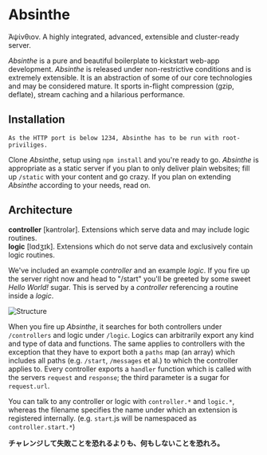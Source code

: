 Absinthe
========

Ἀψίνθιον. A highly integrated, advanced, extensible and cluster-ready server.

*Absinthe* is a pure and beautiful boilerplate to kickstart web-app development. *Absinthe* is released under non-restrictive conditions and is extremely extensible. It is an abstraction of some of our core technologies and may be considered mature. It sports in-flight compression (gzip, deflate), stream caching and a hilarious performance.

Installation
------------

    As the HTTP port is below 1234, Absinthe has to be run with root-priviliges.

  Clone *Absinthe*, setup using `npm install` and you're ready to go. *Absinthe* is appropriate as a static server if you plan to only deliver plain websites; fill up `/static` with your content and go crazy. If you plan on extending *Absinthe* according to your needs, read on.

Architecture
------------

**controller** [kəntrolər]. Extensions which serve data and may include logic routines.   
**logic** [lɑdʒɪk]. Extensions which do not serve data and exclusively contain logic routines.

We've included an example *controller* and an example *logic*. If you fire up the server right now and head to "/start" you'll be greeted by some sweet *Hello World!* sugar. This is served by a *controller* referencing a routine inside a *logic*.

![Structure](https://s3.amazonaws.com/f.cl.ly/items/033w101I102c353U3y3R/Untitled-1.png)

When you fire up *Absinthe*, it searches for both controllers under `/controllers` and logic under `/logic`. Logics can arbitrarily export any kind and type of data and functions. The same applies to controllers with the exception that they have to export both a `paths` map (an array) which includes all paths (e.g. `/start`, `/messages` et al.) to which the controller applies to. Every controller exports a `handler` function which is called with the servers `request` and `response`; the third parameter is a sugar for `request.url`.

You can talk to any controller or logic with `controller.*` and `logic.*`, whereas the filename specifies the name under which an extension is registered internally. (e.g. `start`.js will be namespaced as `controller.start.*`)

**チャレンジして失敗ことを恐れるよりも、何もしないことを恐れろ。**
